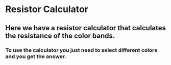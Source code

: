 # Resistor Calculator

## Here we have a resistor calculator that calculates the resistance of the color bands.

### To use the calculator you just need to select different colors and you get the answer.